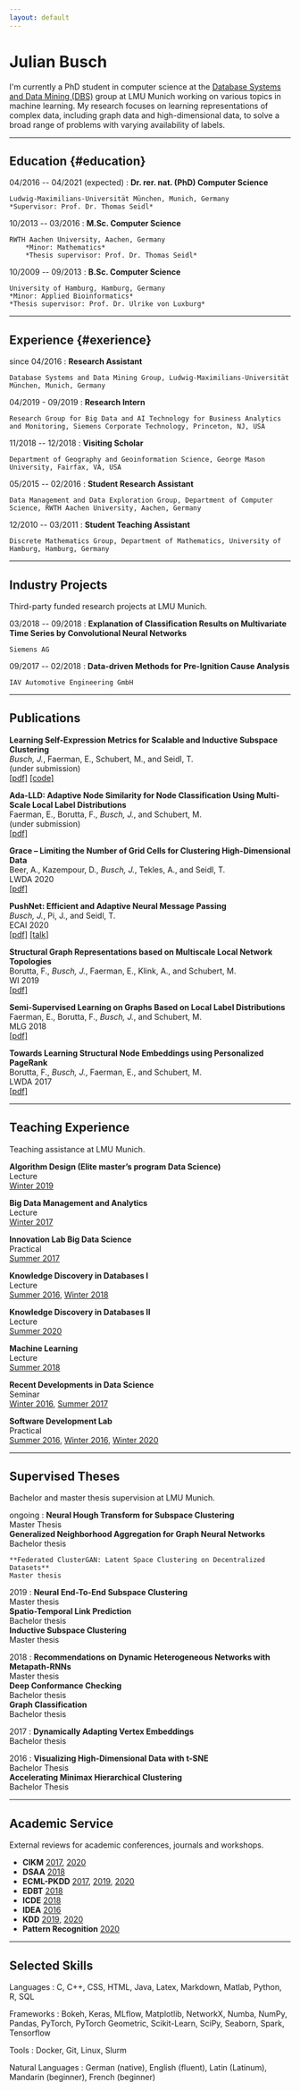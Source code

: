 ```yaml
---
layout: default
---
```


# Julian Busch

I'm currently a PhD student in computer science at the [Database Systems and Data Mining (DBS)](https://www.dbs.ifi.lmu.de/cms/index.html) group at LMU Munich working on various topics in machine learning. My research focuses on learning representations of complex data, including graph data and high-dimensional data, to solve a broad range of problems with varying availability of labels.

---

## Education {#education}

04/2016 -- 04/2021 (expected)
:   **Dr. rer. nat. (PhD) Computer Science**
    
    Ludwig-Maximilians-Universität München, Munich, Germany  
    *Supervisor: Prof. Dr. Thomas Seidl*
    
10/2013 -- 03/2016
:   **M.Sc. Computer Science**
    
    RWTH Aachen University, Aachen, Germany  
        *Minor: Mathematics*  
        *Thesis supervisor: Prof. Dr. Thomas Seidl*  
<!--        *GPA: 3.9/4.0 (German grading system: 1.30)*-->

10/2009 -- 09/2013
:   **B.Sc. Computer Science**
    
    University of Hamburg, Hamburg, Germany  
    *Minor: Applied Bioinformatics*  
    *Thesis supervisor: Prof. Dr. Ulrike von Luxburg*  
<!--
    *GPA: 4.0/4.0 (German grading system: 1.12)*  
    *Awarded as best bachelor graduate*
-->

---

## Experience {#exerience}

since 04/2016
:   **Research Assistant**
    
    Database Systems and Data Mining Group, Ludwig-Maximilians-Universität München, Munich, Germany

04/2019 - 09/2019
:   **Research Intern**
    
    Research Group for Big Data and AI Technology for Business Analytics and Monitoring, Siemens Corporate Technology, Princeton, NJ, USA
    
11/2018 -- 12/2018
:   **Visiting Scholar**

    Department of Geography and Geoinformation Science, George Mason University, Fairfax, VA, USA
    
05/2015 -- 02/2016
:   **Student Research Assistant**

    Data Management and Data Exploration Group, Department of Computer Science, RWTH Aachen University, Aachen, Germany
    
12/2010 -- 03/2011
:   **Student Teaching Assistant**

    Discrete Mathematics Group, Department of Mathematics, University of Hamburg, Hamburg, Germany

---

## Industry Projects

Third-party funded research projects at LMU Munich.

03/2018 -- 09/2018
:   **Explanation of Classification Results on Multivariate Time Series by Convolutional Neural Networks**
    
    Siemens AG

09/2017 -- 02/2018
:   **Data-driven Methods for Pre-Ignition Cause Analysis**

    IAV Automotive Engineering GmbH

<!--
Supervised external master theses at LMU Munich.

07/2020 -- 01/2021
:   **Federated ClusterGAN: Latent Space Clustering on Decentralized Datasets**

    Rohde & Schwarz GmbH & Co. KG  
-->

---

## Publications

**Learning Self-Expression Metrics for Scalable and Inductive Subspace Clustering**  
*Busch, J.*, Faerman, E., Schubert, M., and Seidl, T.  
(under submission)  
[[pdf]]() [[code]](https://github.com/buschju/sscn)

**Ada-LLD: Adaptive Node Similarity for Node Classification Using Multi- Scale Local Label Distributions**  
Faerman, E., Borutta, F., *Busch, J.*, and Schubert, M.  
(under submission)  
[[pdf]]()

**Grace – Limiting the Number of Grid Cells for Clustering High-Dimensional Data**  
Beer, A., Kazempour, D., *Busch, J.*, Tekles, A., and Seidl, T.  
LWDA 2020  
[[pdf]]()

**PushNet: Efficient and Adaptive Neural Message Passing**  
*Busch, J.*, Pi, J., and Seidl, T.  
ECAI 2020  
[[pdf]](https://arxiv.org/pdf/2003.02228.pdf) [[talk]](https://underline.io/events/24/sessions/241/lecture/1995-pushnet-efficient-and-adaptive-neural-message-passing)

**Structural Graph Representations based on Multiscale Local Network Topologies**  
Borutta, F., *Busch, J.*, Faerman, E., Klink, A., and Schubert, M.  
WI 2019  
[[pdf]](https://dl.acm.org/doi/pdf/10.1145/3350546.3352505)

**Semi-Supervised Learning on Graphs Based on Local Label Distributions**  
Faerman, E., Borutta, F., *Busch, J.*, and Schubert, M.  
MLG 2018  
[[pdf]](https://arxiv.org/pdf/1802.05563.pdf)

**Towards Learning Structural Node Embeddings using Personalized PageRank**  
Borutta, F., *Busch, J.*, Faerman, E., and Schubert, M.  
LWDA 2017  
[[pdf]](http://ceur-ws.org/Vol-1917/paper05.pdf)

---

## Teaching Experience

Teaching assistance at LMU Munich.

**Algorithm Design (Elite master’s program Data Science)**  
Lecture  
[Winter 2019](https://www.m-datascience.mathematik-informatik-statistik.uni-muenchen.de/index.html)

**Big Data Management and Analytics**  
Lecture  
[Winter 2017](https://www.dbs.ifi.lmu.de/cms/studium_lehre/lehre_master/bigdata1718/index.html)

**Innovation Lab Big Data Science**  
Practical  
[Summer 2017](https://dsl.ifi.lmu.de/cms/innovation_lab/index.html)

**Knowledge Discovery in Databases I**  
Lecture  
[Summer 2016](https://www2.dbs.ifi.lmu.de/cms/Knowledge_Discovery_in_Databases_I_(KDD_I)_16.html), [Winter 2018](https://www.dbs.ifi.lmu.de/cms/studium_lehre/lehre_master/kdd1819/index.html)

**Knowledge Discovery in Databases II**  
Lecture  
[Summer 2020](https://www.dbs.ifi.lmu.de/cms/studium_lehre/lehre_master/kdd220/index.html)

**Machine Learning**  
Lecture  
[Summer 2018](https://www.dbs.ifi.lmu.de/cms/studium_lehre/lehre_master/ml18/index.html)

**Recent Developments in Data Science**  
Seminar  
[Winter 2016](https://www2.dbs.ifi.lmu.de/cms/Hauptseminar_%22Recent_Developments_in_Data_Science%22_WS1617.html), [Summer 2017](https://www2.dbs.ifi.lmu.de/cms/Hauptseminar_%22Recent_Developments_in_Data_Science%22_SS17.html)

**Software Development Lab**  
Practical  
[Summer 2016](https://www2.dbs.ifi.lmu.de/cms/Softwareentwicklungspraktikum_SS_16.html), [Winter 2016](https://www2.dbs.ifi.lmu.de/cms/Softwareentwicklungspraktikum_WS1617.html), [Winter 2020](https://www.dbs.ifi.lmu.de/cms/studium_lehre/lehre_bachelor/sep2021/index.html)

---

## Supervised Theses

Bachelor and master thesis supervision at LMU Munich.

ongoing
:   **Neural Hough Transform for Subspace Clustering**  
    Master Thesis  
    **Generalized Neighborhood Aggregation for Graph Neural Networks**  
    Bachelor thesis  
<!--
    **Scale-Adaptation for Graph Neural Networks**  
    Bachelor thesis  
-->
    **Federated ClusterGAN: Latent Space Clustering on Decentralized Datasets**  
    Master thesis

2019 
:   **Neural End-To-End Subspace Clustering**  
    Master thesis  
    **Spatio-Temporal Link Prediction**  
    Bachelor thesis  
    **Inductive Subspace Clustering**  
    Master thesis

2018
:   **Recommendations on Dynamic Heterogeneous Networks with Metapath-RNNs**  
    Master thesis  
    **Deep Conformance Checking**  
    Bachelor thesis  
    **Graph Classification**  
    Bachelor thesis

2017
:   **Dynamically Adapting Vertex Embeddings**  
    Bachelor thesis

2016
:   **Visualizing High-Dimensional Data with t-SNE**  
    Bachelor Thesis  
    **Accelerating Minimax Hierarchical Clustering**  
    Bachelor Thesis
    
---

## Academic Service

External reviews for academic conferences, journals and workshops.

- **CIKM** [2017](http://www.wikicfp.com/cfp/servlet/event.showcfp?eventid=57688), [2020](http://www.wikicfp.com/cfp/servlet/event.showcfp?eventid=96971&copyownerid=166)
- **DSAA** [2018](http://www.wikicfp.com/cfp/servlet/event.showcfp?eventid=79862&copyownerid=95858)
- **ECML-PKDD** [2017](http://www.wikicfp.com/cfp/servlet/event.showcfp?eventid=57528), [2019](http://www.wikicfp.com/cfp/servlet/event.showcfp?eventid=84495&copyownerid=49896), [2020](http://www.wikicfp.com/cfp/servlet/event.showcfp?eventid=95847&copyownerid=13149)
- **EDBT** [2018](http://www.wikicfp.com/cfp/servlet/event.showcfp?eventid=67732&copyownerid=103074)
- **ICDE** [2018](http://www.wikicfp.com/cfp/servlet/event.showcfp?eventid=63168)
- **IDEA** [2016](http://www.wikicfp.com/cfp/servlet/event.showcfp?eventid=53928&copyownerid=50759)
- **KDD** [2019](http://www.wikicfp.com/cfp/servlet/event.showcfp?eventid=81734), [2020](http://www.wikicfp.com/cfp/servlet/event.showcfp?eventid=95965&copyownerid=93800)
- **Pattern Recognition** [2020](https://www.journals.elsevier.com/pattern-recognition)

---

## Selected Skills

Languages
:   C, C++, CSS, HTML, Java, Latex, Markdown, Matlab, Python, R, SQL

Frameworks
:   Bokeh, Keras, MLflow, Matplotlib, NetworkX, Numba, NumPy, Pandas, PyTorch, PyTorch Geometric, Scikit-Learn, SciPy, Seaborn, Spark, Tensorflow

Tools
:   Docker, Git, Linux, Slurm

Natural Languages
:   German (native), English (fluent), Latin (Latinum), Mandarin (beginner), French (beginner)
